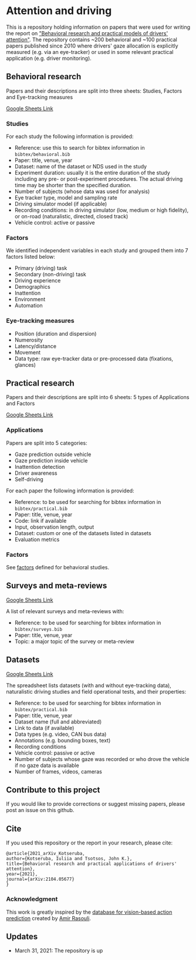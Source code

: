 # Attention and driving

This is a repository holding information on papers that were used for writing the report on ["Behavioral research and practical models of drivers' attention"](https://arxiv.org/pdf/2104.05677.pdf). The repository contains ~200 behavioral and ~100 practical papers published since 2010 where drivers' gaze allocation is explicitly measured (e.g. via an eye-tracker) or used in some relevant practical application (e.g. driver monitoring).


## Behavioral research

Papers and their descriptions are split into three sheets: Studies, Factors and Eye-tracking measures

[Google Sheets Link](https://docs.google.com/spreadsheets/d/1nWf1auJXwuTzqlPnrK-8iOSnaogphLCCvS3QRrcU4S0/edit?usp=sharing)


### Studies

For each study the following information is provided:

* Reference: use this to search for bibtex information in `bibtex/behavioral.bib`
* Paper: title, venue, year
* Dataset: name of the dataset or NDS used in the study
* Experiment duration: usually it is the entire duration of the study including any pre- or post-experiment procedures. The actual driving time may be shorter than the specified duration.
* Number of subjects (whose data was used for analysis)
* Eye tracker type, model and sampling rate
* Driving simulator model (if applicable)
* Recording conditions: in driving simulator (low, medium or high fidelity), or on-road (naturalistic, directed, closed track)
* Vehicle control: active or passive

<a name="behavioral_factors"></a>
### Factors

We identified independent variables in each study and grouped them into 7 factors listed below:

* Primary (driving) task
* Secondary (non-driving) task
* Driving experience
* Demographics
* Inattention
* Environment
* Automation


### Eye-tracking measures

* Position (duration and dispersion)
* Numerosity
* Latency/distance
* Movement
* Data type: raw eye-tracker data or pre-processed data (fixations, glances)


## Practical research

Papers and their descriptions are split into 6 sheets: 5 types of Applications and Factors

[Google Sheets Link](https://docs.google.com/spreadsheets/d/1FkT1hz1GQv3waICiCCxWpAByB8kzOpKrAZAhbUwriyo/edit?usp=sharing)

### Applications

Papers are split into 5 categories:

* Gaze prediction outside vehicle
* Gaze prediction inside vehicle
* Inattention detection
* Driver awareness
* Self-driving

For each paper the following information is provided:

* Reference: to be used for searching for bibtex information in `bibtex/practical.bib`
* Paper: title, venue, year
* Code: link if available
* Input, observation length, output
* Dataset: custom or one of the datasets listed in datasets
* Evaluation metrics


### Factors

See [factors](#behavioral_factors) defined for behavioral studies.


## Surveys and meta-reviews

[Google Sheets Link](https://docs.google.com/spreadsheets/d/1RQ1iqhZNFuJLIGquEGEh2PW7ugQdtcwJx8dU8JX_DpI/edit?usp=sharing)

A list of relevant surveys and meta-reviews with:

* Reference: to be used for searching for bibtex information in `bibtex/surveys.bib`
* Paper: title, venue, year
* Topic: a major topic of the survey or meta-review

## Datasets

[Google Sheets Link](https://docs.google.com/spreadsheets/d/1eVNaqn2RtDFQYhKi2BAluxjwI5TMkrGad52X9aSTMgU/edit?usp=sharing)

The spreadsheet lists datasets (with and without eye-tracking data), naturalistic driving studies and field operational tests, and their properties:

* Reference: to be used for searching for bibtex information in `bibtex/practical.bib`
* Paper: title, venue, year
* Dataset name (full and abbreviated)
* Link to data (if available)
* Data types (e.g. video, CAN bus data)
* Annotations (e.g. bounding boxes, text)
* Recording conditions
* Vehicle control: passive or active
* Number of subjects whose gaze was recorded or who drove the vehicle if no gaze data is available
* Number of frames, videos, cameras


## Contribute to this project

If you would like to provide corrections or suggest missing papers, please post an issue on this github.

## Cite

If you used this repository or the report in your research, please cite:

```
@article{2021_arXiv_Kotseruba,
author={Kotseruba, Iuliia and Tsotsos, John K.},
title={Behavioral research and practical applications of drivers' attention},
year={2021},
journal={arXiv:2104.05677}
}
```

### Acknowledgment

This work is greatly inspired by the [database for vision-based action prediction](https://github.com/aras62/vision-based-prediction) created by [Amir Rasouli](https://github.com/aras62).

## Updates

- March 31, 2021: The repository is up


